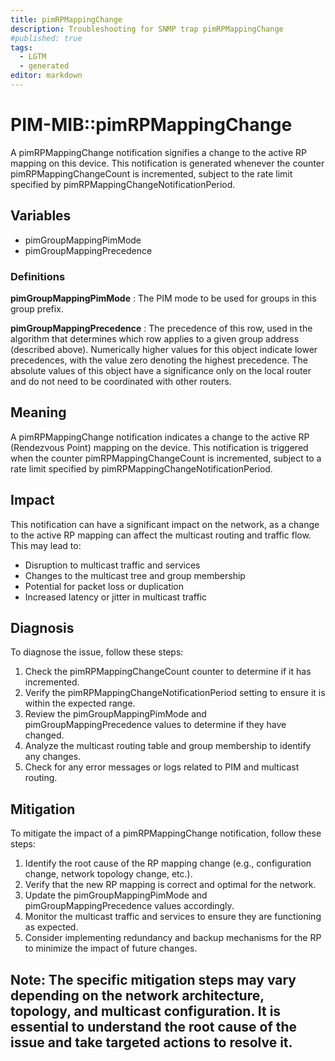 ```yaml
---
title: pimRPMappingChange
description: Troubleshooting for SNMP trap pimRPMappingChange
#published: true
tags:
  - LGTM
  - generated
editor: markdown
---
```


# PIM-MIB::pimRPMappingChange 

A pimRPMappingChange notification signifies a change to the
active RP mapping on this device.
This notification is generated whenever the counter
pimRPMappingChangeCount is incremented, subject to the
rate limit specified by
pimRPMappingChangeNotificationPeriod. 


## Variables


  - pimGroupMappingPimMode
  - pimGroupMappingPrecedence 

### Definitions 


**pimGroupMappingPimMode** 
: The PIM mode to be used for groups in this group prefix. 

**pimGroupMappingPrecedence** 
: The precedence of this row, used in the algorithm that
determines which row applies to a given group address
(described above).  Numerically higher values for this
object indicate lower precedences, with the value zero
denoting the highest precedence.
The absolute values of this object have a significance only
on the local router and do not need to be coordinated with
other routers. 


## Meaning

A pimRPMappingChange notification indicates a change to the active RP (Rendezvous Point) mapping on the device. This notification is triggered when the counter pimRPMappingChangeCount is incremented, subject to a rate limit specified by pimRPMappingChangeNotificationPeriod.

## Impact

This notification can have a significant impact on the network, as a change to the active RP mapping can affect the multicast routing and traffic flow. This may lead to:

* Disruption to multicast traffic and services
* Changes to the multicast tree and group membership
* Potential for packet loss or duplication
* Increased latency or jitter in multicast traffic

## Diagnosis

To diagnose the issue, follow these steps:

1. Check the pimRPMappingChangeCount counter to determine if it has incremented.
2. Verify the pimRPMappingChangeNotificationPeriod setting to ensure it is within the expected range.
3. Review the pimGroupMappingPimMode and pimGroupMappingPrecedence values to determine if they have changed.
4. Analyze the multicast routing table and group membership to identify any changes.
5. Check for any error messages or logs related to PIM and multicast routing.

## Mitigation

To mitigate the impact of a pimRPMappingChange notification, follow these steps:

1. Identify the root cause of the RP mapping change (e.g., configuration change, network topology change, etc.).
2. Verify that the new RP mapping is correct and optimal for the network.
3. Update the pimGroupMappingPimMode and pimGroupMappingPrecedence values accordingly.
4. Monitor the multicast traffic and services to ensure they are functioning as expected.
5. Consider implementing redundancy and backup mechanisms for the RP to minimize the impact of future changes.

Note: The specific mitigation steps may vary depending on the network architecture, topology, and multicast configuration. It is essential to understand the root cause of the issue and take targeted actions to resolve it.
---





